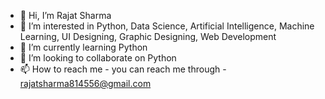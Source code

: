 - 👋 Hi, I’m Rajat Sharma
- 👀 I’m interested in Python, Data Science, Artificial Intelligence, Machine Learning, UI Designing, Graphic Designing, Web Development 
- 🌱 I’m currently learning Python
- 💞️ I’m looking to collaborate on Python
- 📫 How to reach me - you can reach me through - rajatsharma814556@gmail.com

<!---
Rajatsharma67/Rajatsharma67 is a ✨ special ✨ repository because its `README.md` (this file) appears on your GitHub profile.
You can click the Preview link to take a look at your changes.
--->
